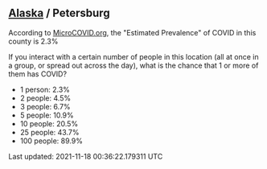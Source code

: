 
## [Alaska](/united-states/alaska) / Petersburg

According to [MicroCOVID.org](http://microcovid.org),
the "Estimated Prevalence" of COVID in this county is 2.3%

If you interact with a certain number of people in this location
(all at once in a group, or spread out across the day), what is the chance that
1 or more of them has COVID?

- 1 person: 2.3%
- 2 people: 4.5%
- 3 people: 6.7%
- 5 people: 10.9%
- 10 people: 20.5%
- 25 people: 43.7%
- 100 people: 89.9%

Last updated: 2021-11-18 00:36:22.179311 UTC
